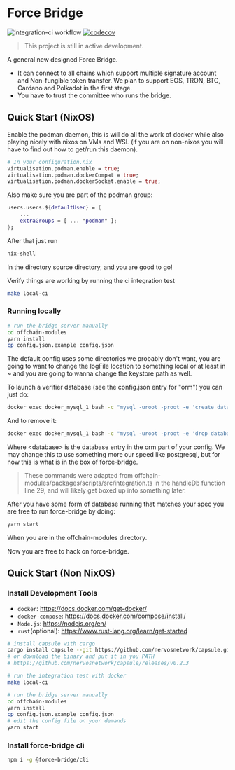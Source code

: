 # Force Bridge

![integration-ci workflow](https://github.com/nervosnetwork/force-bridge/actions/workflows/integration-ci.yml/badge.svg)
[![codecov](https://codecov.io/gh/nervosnetwork/force-bridge/branch/main/graph/badge.svg)](https://codecov.io/gh/nervosnetwork/force-bridge)

> This project is still in active development.

A general new designed Force Bridge.

- It can connect to all chains which support multiple signature account and
  Non-fungible token transfer. We plan to support EOS, TRON, BTC, Cardano and Polkadot in the first stage.
- You have to trust the committee who runs the bridge.

## Quick Start (NixOS)

Enable the podman daemon, this is will do all the work of docker while also
playing nicely with nixos on VMs and WSL (if you are on non-nixos you will have to find out how to get/run this daemon).

``` nix
# In your configuration.nix
virtualisation.podman.enable = true;
virtualisation.podman.dockerCompat = true;
virtualisation.podman.dockerSocket.enable = true;
```

Also make sure you are part of the podman group:

``` nix
users.users.${defaultUser} = {
    ...
    extraGroups = [ ... "podman" ];
};
```

After that just run

``` bash
nix-shell
```

In the directory source directory, and you are good to go!

Verify things are working by running the ci integration test

``` bash
make local-ci
```

### Running locally

``` bash
# run the bridge server manually
cd offchain-modules
yarn install
cp config.json.example config.json
```

The default config uses some directories we probably don't want, you are going to want
to change the logFile location to something local or at least in ~ and you are going to wanna change the keystore path as well.

To launch a verifier database (see the config.json entry for "orm")
you can just do: 

``` bash
docker exec docker_mysql_1 bash -c "mysql -uroot -proot -e 'create database <database>'"
```

And to remove it:

``` bash
docker exec docker_mysql_1 bash -c "mysql -uroot -proot -e 'drop database if exists <database>'"
```

Where \<database\> is the database entry in the orm part of your config. We may change this to use something more our speed like postgresql, but for now this is what is in the box of force-bridge.

> These commands were adapted from offchain-modules/packages/scripts/src/integration.ts in the handleDb function line 29, and will likely get boxed up into something later.

After you have some form of database running that matches your spec you are free to run force-bridge by doing:

``` bash
yarn start
```

When you are in the offchain-modules directory.

Now you are free to hack on force-bridge.

## Quick Start (Non NixOS)

### Install Development Tools

- `docker`: https://docs.docker.com/get-docker/
- `docker-compose`: https://docs.docker.com/compose/install/
- `Node.js`: https://nodejs.org/en/
- `rust`(optional): https://www.rust-lang.org/learn/get-started

```bash
# install capsule with cargo
cargo install capsule --git https://github.com/nervosnetwork/capsule.git --tag v0.2.3
# or download the binary and put it in you PATH
# https://github.com/nervosnetwork/capsule/releases/v0.2.3

# run the integration test with docker
make local-ci

# run the bridge server manually
cd offchain-modules
yarn install
cp config.json.example config.json
# edit the config file on your demands
yarn start
```

### Install force-bridge cli

```bash
npm i -g @force-bridge/cli
```
